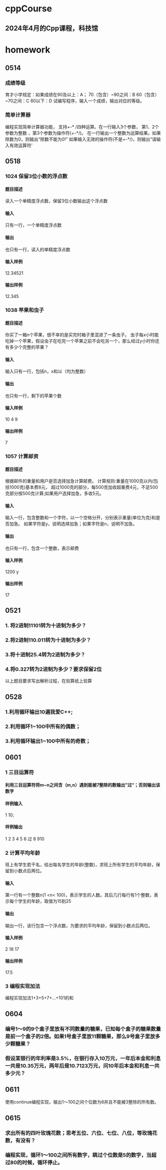 <!--
 * @Author: zyq 3755780869@qq.com
 * @Date: 2024-06-13 19:45:28
 * @LastEditors: zyq 3755780869@qq.com
 * @LastEditTime: 2024-06-13 21:12:40
 * @FilePath: /cppCourse/README.md
 * @Description: 这是默认设置,请设置`customMade`, 打开koroFileHeader查看配置 进行设置: https://github.com/OBKoro1/koro1FileHeader/wiki/%E9%85%8D%E7%BD%AE
-->
# cppCourse
## 2024年4月的Cpp课程，科技馆

# homework
## 0514
### 成绩等级
育才小学规定：如果成绩在90及以上：A；
70（包含）~90之间：B
60（包含）~70之间：C
60以下：D
试编写程序，输入一个成绩，输出对应的等级。
### 简单计算器
编程实现简单计算器功能，
支持+-\* /四种运算。在一行输入3个参数，
第1、2个参数为整数 ，第3个参数为操作符(+-\*/)。
在一行输出一个整数为运算结果。如果除数为0，则输出“除数不能为0!”
如果输入无效的操作符(不是+-\*/)，则输出“请输入有效运算符’
## 0518
### 1024 保留3位小数的浮点数
#### 题目描述
读入一个单精度浮点数，保留3位小数输出这个浮点数
#### 输入
只有一行，一个单精度浮点数
#### 输出
也只有一行，读入的单精度浮点数
#### 输入样例
12.34521
#### 输出样例
12.345
### 1038 苹果和虫子
#### 题目描述
你买了一箱n个苹果，很不幸的是买完时箱子里混进了一条虫子。
虫子每x小时能吃掉一个苹果，假设虫子在吃完一个苹果之前不会吃另一个，那么经过y小时你还有多少个完整的苹果？
#### 输入
输入只有一行，包括n，x和以（均为整数）
#### 输出
也只有一行，剩下的苹果个数
#### 输入样例
10 4 9
#### 输出样例
7
### 1057 计算邮资
#### 题目描述
根据邮件的重量和用户是否选择加急计算邮费。
计算规则:重量在1000克以内(包括1000克)基本费8元，
超过1000克的部分，每500克加收超重费4元，不足500克部分按500克计算;如果用户选择加急，多收5元。
#### 输入
输入一行，包含整数和一个字符，以一个空格分开，分别表示重量(单位为克)和是否加急。
如果字符是y，说明选择加急；如果字符是n，说明不加急。
#### 输出
也只有一行，包含一个整数，表示邮费
#### 输入样例
1200 y
#### 输出样例
17

## 0521
### 1. 将2进制11101转为十进制为多少？
### 2.将2进制110.011转为十进制为多少？
### 3.将十进制25.4转为2进制为多少？
### 4.将0.327转为2进制为多少？要求保留2位
以上题目要求写出解析过程，在验算纸上验算

## 0528
### 1.利用循环输出10遍我爱C++;
### 2.利用循环1~100中所有的偶数；
### 3.利用循环输出1~100中所有的奇数；
## 0601
### 1 三目运算符
#### 利用三目运算符将m~n之间含（m,n）遇到能被7整除的数输出”过“；否则输出该数字
#### 样例输入
1  10;
#### 样例输出
1 2 3 4 5 6 过 8 910
### 2 计算平均年龄
班上有学生若干名，给出每名学生的年龄(整数)，求班上所有学生的平均年龄，保留到小数点后两位。
#### 输入
第一行有一个整数n(1 <n< 100)，表示学生的人数。其后几行每行有1个整数，表示每个学生的年龄，取值为15到25

#### 输出
输出一行，该行包含一个浮点数，为要求的平均年龄，保留到小数点后两位。
#### 输入样例
2
18
17
#### 输出样例
17.5
### 3 编程实现加法
编程实现加法1+3+5+7+...+101的和
## 0604
### 编号1～9的9个盒子里放有不同数量的糖果，已知每个盒子的糖果数量是前一个盒子的2倍。如果1号盒子里放11颗糖果，那么9号盒子里放多少颗糖果？
### 假设某银行的年利率是3.5%，在银行存入10万元，一年后本金和利息一共是10.35万元，两年后是10.7123万元，问10年后本金和利息一共多少元？
## 0611
使用continue编程实现，输出1～100之间个位数为6并且不能被3整除的所有数。
## 0615
### 求出所有的四叶玫瑰花数；思考五位、六位、七位、八位，等玫瑰花数，有没有？
### 编程实现，循环1～100之间所有数字，跳过个位数是5的数字，当超过80的时候，循环停止。
